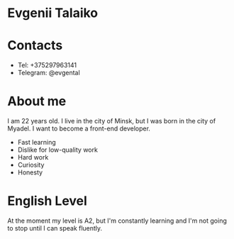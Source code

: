 # Evgenii Talaiko

# Contacts

* Tel: +375297963141
* Telegram: @evgental

# About me 
 I am 22 years old. I live in the city of Minsk, but I was born in the city of Myadel. I want to become a front-end developer. 

- Fast learning
- Dislike for low-quality work
- Hard work
- Curiosity
- Honesty

# English Level

At the moment my level is A2, but I'm constantly learning and I'm not going to stop until I can speak fluently.